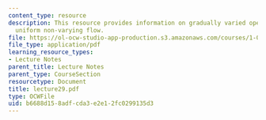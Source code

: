 ```yaml
---
content_type: resource
description: This resource provides information on gradually varied open channel flow,
  uniform non-varying flow.
file: https://ol-ocw-studio-app-production.s3.amazonaws.com/courses/1-060-engineering-mechanics-ii-spring-2006/b6688d158adfcda3e2e12fc0299135d3_lecture29.pdf
file_type: application/pdf
learning_resource_types:
- Lecture Notes
parent_title: Lecture Notes
parent_type: CourseSection
resourcetype: Document
title: lecture29.pdf
type: OCWFile
uid: b6688d15-8adf-cda3-e2e1-2fc0299135d3
---
```

